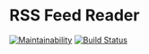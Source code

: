 # RSS Feed Reader
[![Maintainability](https://api.codeclimate.com/v1/badges/e55f9ad3557f6e873fb1/maintainability)](https://codeclimate.com/github/ValeryKorzhavin/project-lvl3-s464/maintainability)
[![Build Status](https://travis-ci.org/ValeryKorzhavin/project-lvl3-s464.svg?branch=master)](https://travis-ci.org/ValeryKorzhavin/project-lvl3-s464)
